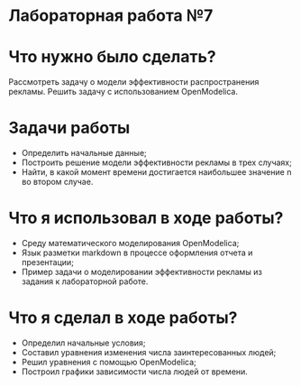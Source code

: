 # Лабораторная работа №7

# Что нужно было сделать?

Рассмотреть задачу о модели эффективности распространения рекламы. Решить задачу с использованием OpenModelica.

# Задачи работы

- Определить начальные данные;
- Построить решение модели эффективности рекламы в трех случаях;
- Найти, в какой момент времени достигается наибольшее значение n во втором случае.

# Что я использовал в ходе работы?

- Среду математического моделирования OpenModelica;
- Язык разметки markdown в процессе оформления отчета и презентации;
- Пример задачи о моделировании эффективности рекламы из задания к лабораторной работе.

# Что я сделал в ходе работы?

- Определил начальные условия;
- Составил уравнения изменения числа заинтересованных людей;
- Решил уравнения с помощью OpenModelica;
- Построил графики зависимости числа людей от времени.